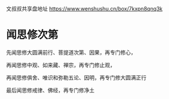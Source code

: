 文叔叔共享盘地址 https://www.wenshushu.cn/box/7kxpn8qnq3k

# 闻思修次第

先闻思修大圆满前行、菩提道次第、因果，再专门修心，

再闻思修中观、如来藏、禅宗，再专门修止观，

再闻思修俱舍、唯识和弥勒五论、因明，再专门修大圆满正行

最后闻思修戒律、佛经，再专门修净土

